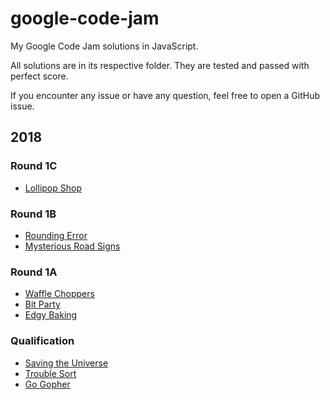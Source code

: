 # google-code-jam

My Google Code Jam solutions in JavaScript.

All solutions are in its respective folder. They are tested and passed with perfect score.

If you encounter any issue or have any question, feel free to open a GitHub issue.

## 2018

### Round 1C

* [Lollipop Shop](2018/1C/2-lollipop-shop)

### Round 1B

* [Rounding Error](2018/1B/1-rounding-error)
* [Mysterious Road Signs](2018/1B/2-mysterious-road-signs)

### Round 1A

* [Waffle Choppers](2018/1A/1-waffle-choppers)
* [Bit Party](2018/1A/1-bit-party)
* [Edgy Baking](2018/1A/1-edgy-baking)

### Qualification

* [Saving the Universe](2018/qualification/1-saving-the-universe)
* [Trouble Sort](2018/qualification/2-trouble-sort)
* [Go Gopher](2018/qualification/3-go-gopher)
